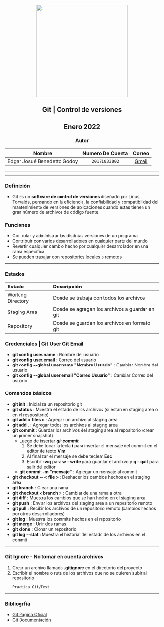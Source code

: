 <div align="center">
    <img src="https://upload.wikimedia.org/wikipedia/commons/thumb/3/3f/Git_icon.svg/1024px-Git_icon.svg.png" width="300px"> </img> 
    
<!-- Encabezado -->
## Git | Control de versiones
## Enero 2022
### Autor 


| Nombre | Numero De Cuenta | Correo |
|:-------------:| :-----:|:-----:|
| Edgar Josué Benedetto Godoy | `20171033802` | [Gmail](mailto:ejbg597@gmail.com) |

</div>

_____
_____

### Definición
* Git es un **software de control de versiones** diseñado por Linus Torvalds, pensando en la eficiencia, la confiabilidad y compatibilidad del mantenimiento de versiones de aplicaciones cuando estas tienen un gran número de archivos de código fuente.

### Funciones
* Controlar y administrar las distintas versiones de un programa
* Contribuir con varios desarrolladores en cualquier parte del mundo
* Revertir cualquier cambio hecho por cualquier desarrollador en una rama especifica
* Se pueden trabajar con repositorios locales o remotos
  
_____
### Estados 
| Estado | Descripción |
|:-------|:------------|
|Working Directory |Donde se trabaja con todos los archivos|
|Staging Area|Donde se agregan los archivos a guardar en git|
|Repository|Donde se guardan los archivos en formato git| 

### Credenciales | Git User Git Email
* **git config user.name** : Nombre del usuario
* **git config user.email** : Correo del usuario
* **git config --global user.name "Nombre Usuario"** : Cambiar Nombre del usuario
* **git config --global user.email "Correo Usuario"** : Cambiar Correo del usuario
### Comandos básicos
* **git init** : Inicializa un repositorio git
* **git status** : Muestra el estado de los archivos (si estan en staging area o en el respositorio)
* **git add < files >** : Agregar un archivo al staging area
* **git add .** : Agregar todos los archivos al staging area
* **git commit** : Guardar los archivos del staging area al repositorio (crear un primer snapshot)
  * Luego de insertar ***git commit*** 
    1. Se debe tocar la tecla **i** para insertar el mensaje del commit en el editor de texto **Vim**
    2. Al finalizar el mensaje se debe teclear **Esc** 
    3. Escribir **:wq** para **w - write** para guardar el archivo y **q - quit** para salir del editor 
  * **git commit -m "mensaje"** : Agregar un mensaje al commit
* **git checkout -- < file >** : Deshacer los cambios hechos en el staging area
* **git branch** : Crear una rama
* **git checkout < branch >** : Cambiar de una rama a otra
* **git diff** : Muestra los cambios que se han hecho en el staging area
* **git push** : Enviar los archivos del staging area a un repositorio remoto
* **git pull** : Recibir los archivos de un repositorio remoto (cambios hechos por otros desarrolladores)
* **git log** : Muestra los commits hechos en el repositorio
* **git merge** : Unir dos ramas
* **git clone** : Clonar un repositorio
* **git log --stat** : Muestra el historial del estado de los archivos en el commit

_____


### Git Ignore - No tomar en cuenta archivos
1. Crear un archivo llamado **.gitignore** en el directorio del proyecto
2. Escribir el nombre o ruta de los archivos que no se quieren subir al repositorio
    ```
    Practica Git/Test
    ```
_____
### Bibliogrfía
* [Git Pagina Oficial](https://git-scm.com/)
* [Git Documentación](https://git-scm.com/docs)
